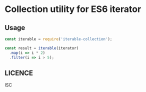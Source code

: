 # Collection utility for ES6 iterator


## Usage
```javascript
const iterable = require('iterable-collection');

const result = iterable(iterator)
  .map(i => i * 2)
  .filter(i => i > 5);
```


## LICENCE
ISC
